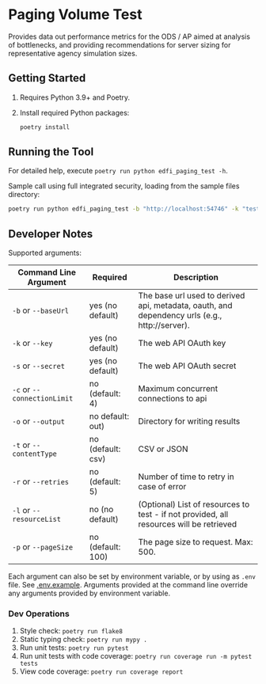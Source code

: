 # Paging Volume Test

Provides data out performance metrics for the ODS / AP aimed at analysis of
bottlenecks, and providing recommendations for server sizing for representative
agency simulation sizes.

## Getting Started

1. Requires Python 3.9+ and Poetry.
1. Install required Python packages:

   ```bash
   poetry install
   ```

## Running the Tool

For detailed help, execute `poetry run python edfi_paging_test -h`.

Sample call using full integrated security, loading from the sample files
directory:

```bash
poetry run python edfi_paging_test -b "http://localhost:54746" -k "testkey" -s "testsecret" -l "resource1" "resource2"
```

## Developer Notes

Supported arguments:

| Command Line Argument       | Required          | Description                                                                                    |
| --------------------------- | ----------------- | ---------------------------------------------------------------------------------------------- |
| `-b` or `--baseUrl`         | yes (no default)  | ​The base url used to derived api, metadata, oauth, and dependency urls (e.g., http://server).  |
| `-k` or `--key`             | yes (no default)  | The web API OAuth key                                                                          |
| `-s` or `--secret`          | yes (no default)  | The web API OAuth secret                                                                       |
| `-c` or `--connectionLimit` | no (default: 4)   | Maximum concurrent connections to api                                                          |
| `-o` or `--output`          | no default: out)  | Directory for writing results                                                                  |
| `-t` or `--contentType`     | no (default: csv) | CSV or JSON                                                                                    |
| `-r` or `--retries`         | no (default: 5)   | Number of time to retry in case of error                                                       |
| `-l` or `--resourceList`    | no (no default)   | (Optional) List of resources to test  - if not provided, all resources will be retrieved       |
| `-p` or `--pageSize`        | no (default: 100) | The page size to request. Max: 500.                                                            |

Each argument can also be set by environment variable, or by using as `.env`
file. See [.env.example](edfi_paging_test/.env.example). Arguments provided at
the command line override any arguments provided by environment variable.

### Dev Operations

1. Style check: `poetry run flake8`
1. Static typing check: `poetry run mypy .`
1. Run unit tests: `poetry run pytest`
1. Run unit tests with code coverage: `poetry run coverage run -m pytest tests`
1. View code coverage: `poetry run coverage report`
